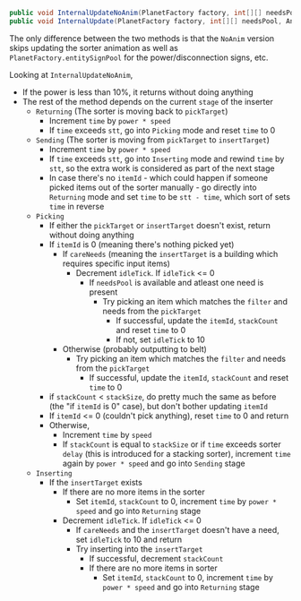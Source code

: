 ```csharp
public void InternalUpdateNoAnim(PlanetFactory factory, int[][] needsPool, float power);
public void InternalUpdate(PlanetFactory factory, int[][] needsPool, AnimData[] animPool, float power);
```

The only difference between the two methods is that the `NoAnim` version skips updating the sorter animation as well as `PlanetFactory.entitySignPool` for the power/disconnection signs, etc.

Looking at `InternalUpdateNoAnim`,
* If the power is less than 10%, it returns without doing anything
* The rest of the method depends on the current `stage` of the inserter
  * `Returning` (The sorter is moving back to `pickTarget`)
    * Increment `time` by `power * speed`
    * If `time` exceeds `stt`, go into `Picking` mode and reset `time` to 0
  * `Sending` (The sorter is moving from `pickTarget` to `insertTarget`)
    * Increment `time` by `power * speed`
    * If `time` exceeds `stt`, go into `Inserting` mode and rewind `time` by `stt`, so the extra work is considered as part of the next stage
    * In case there's no `itemId` - which could happen if someone picked items out of the sorter manually - go directly into `Returning` mode and set `time` to be `stt - time`, which sort of sets `time` in reverse
  * `Picking`
    * If either the `pickTarget` or `insertTarget` doesn't exist, return without doing anything
    * If `itemId` is 0 (meaning there's nothing picked yet)
      * If `careNeeds` (meaning the `insertTarget` is a building which requires specific input items)
        * Decrement `idleTick`. If `idleTick` <= 0
          * If `needsPool` is available and atleast one need is present
            * Try picking an item which matches the `filter` and needs from the `pickTarget`
              * If successful, update the `itemId`, `stackCount` and reset `time` to 0
              * If not, set `idleTick` to 10
      * Otherwise (probably outputting to belt)
        * Try picking an item which matches the `filter` and needs from the `pickTarget`
          * If successful, update the `itemId`, `stackCount` and reset `time` to 0
    * if `stackCount` < `stackSize`, do pretty much the same as before (the "if `itemId` is 0" case), but don't bother updating `itemId`
    * If `itemId` <= 0 (couldn't pick anything), reset `time` to 0 and return
    * Otherwise,
      * Increment `time` by `speed`
      * If `stackCount` is equal to `stackSize` or if `time` exceeds sorter `delay` (this is introduced for a stacking sorter), increment `time` again by `power * speed` and go into `Sending` stage
  * `Inserting`
    * If the `insertTarget` exists
      * If there are no more items in the sorter
        * Set `itemId`, `stackCount` to 0, increment `time` by `power * speed` and go into `Returning` stage
      * Decrement `idleTick`. If `idleTick` <= 0
        * If `careNeeds` and the `insertTarget` doesn't have a need, set `idleTick` to 10 and return
        * Try inserting into the `insertTarget`
          * If successful, decrement `stackCount`
          * If there are no more items in sorter
            * Set `itemId`, `stackCount` to 0, increment `time` by `power * speed` and go into `Returning` stage
